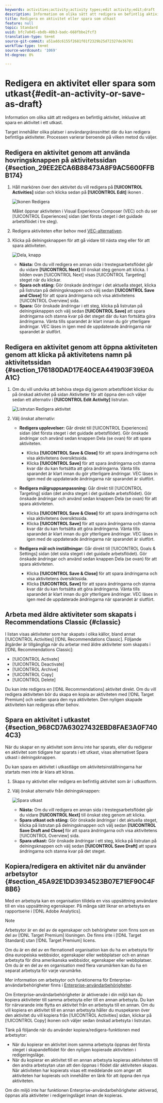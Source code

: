 ```yaml
---
keywords: activities;activity;activity types;edit activity;edit;draft
description: Information om olika sätt att redigera en befintlig aktivitet, inklusive att spara en aktivitet i ett utkast.
title: Redigera en aktivitet eller spara som utkast
feature: null
topic: Standard
uuid: bfc7a045-ebdb-40b3-badc-668fbbe2fcf3
translation-type: tm+mt
source-git-commit: a51addc6155f2681f01f2329b25d72327de36701
workflow-type: tm+mt
source-wordcount: '1069'
ht-degree: 0%

---
```



# Redigera en aktivitet eller spara som utkast{#edit-an-activity-or-save-as-draft}

Information om olika sätt att redigera en befintlig aktivitet, inklusive att spara en aktivitet i ett utkast.

Target innehåller olika platser i användargränssnittet där du kan redigera befintliga aktiviteter. Processen varierar beroende på vilken metod du väljer.

## Redigera en aktivitet genom att använda hovringsknappen på aktivitetssidan {#section_29EE2ECA6B88473A8F9AC5600FFBB174}

1. Håll markören över den aktivitet du vill redigera på **[!UICONTROL Activities]** sidan och klicka sedan på **[!UICONTROL Edit]** ikonen .

   ![Ikonen Redigera](/help/c-activities/assets/hover_edit.png)

   Målet öppnar aktiviteten i Visual Experience Composer (VEC) och du ser [!UICONTROL Experiences] sidan (det första steget i det guidade arbetsflödet i tre steg).

1. Redigera aktiviteten efter behov med [VEC-alternativen](/help/c-experiences/c-visual-experience-composer/viztarget-options.md).

1. Klicka på delningsknappen för att gå vidare till nästa steg eller för att spara aktiviteten.

   ![Dela, knapp](/help/c-activities/assets/edit_split_button_2.png)

   * **Nästa:** Om du vill redigera en annan sida i trestegsarbetsflödet går du vidare **[!UICONTROL Next]** till önskat steg genom att klicka. I bilden ovan [!UICONTROL Next] visas [!UICONTROL Targeting] steget när du klickar.
   * **Spara och stäng:** Gör önskade ändringar i det aktuella steget, klicka på listrutan på delningsknappen och välj sedan **[!UICONTROL Save and Close]** för att spara ändringarna och visa aktivitetens [!UICONTROL Overview] sida.
   * **Spara:** Gör önskade ändringar i ett steg, klicka på listrutan på delningsknappen och välj sedan **[!UICONTROL Save]** att spara ändringarna och stanna kvar på det steget där du kan fortsätta göra ändringarna. Vänta tills sparandet är klart innan du gör ytterligare ändringar. VEC läses in igen med de uppdaterade ändringarna när sparandet är slutfört.

## Redigera en aktivitet genom att öppna aktiviteten genom att klicka på aktivitetens namn på aktivitetssidan {#section_176180DAD17E40CEA441903F39E0AA1C}

1. Om du vill undvika att behöva stega dig igenom arbetsflödet klickar du på önskad aktivitet på sidan Aktiviteter för att öppna den och väljer sedan ett alternativ i **[!UICONTROL Edit Activity]** listrutan.

   ![Listrutan Redigera aktivitet](/help/c-activities/assets/edit_activity.png)

1. Välj önskat alternativ:

   * **Redigera upplevelser:** Går direkt till [!UICONTROL Experiences] sidan (det första steget i det guidade arbetsflödet). Gör önskade ändringar och använd sedan knappen Dela (se ovan) för att spara aktiviteten.

      * Klicka **[!UICONTROL Save & Close]** för att spara ändringarna och visa aktivitetens översiktssida.
      * Klicka **[!UICONTROL Save]** för att spara ändringarna och stanna kvar där du kan fortsätta att göra ändringarna. Vänta tills sparandet är klart innan du gör ytterligare ändringar. VEC läses in igen med de uppdaterade ändringarna när sparandet är slutfört.
   * **Redigera målgruppsanpassning:** Går direkt till [!UICONTROL Targeting] sidan (det andra steget i det guidade arbetsflödet). Gör önskade ändringar och använd sedan knappen Dela (se ovan) för att spara aktiviteten.

      * Klicka **[!UICONTROL Save & Close]** för att spara ändringarna och visa aktivitetens översiktssida.
      * Klicka **[!UICONTROL Save]** för att spara ändringarna och stanna kvar där du kan fortsätta att göra ändringarna. Vänta tills sparandet är klart innan du gör ytterligare ändringar. VEC läses in igen med de uppdaterade ändringarna när sparandet är slutfört.
   * **Redigera mål och inställningar:** Går direkt till [!UICONTROL Goals & Settings] sidan (det sista steget i det guidade arbetsflödet). Gör önskade ändringar och använd sedan knappen Dela (se ovan) för att spara aktiviteten.

      * Klicka **[!UICONTROL Save & Close]** för att spara ändringarna och visa aktivitetens översiktssida.
      * Klicka **[!UICONTROL Save]** för att spara ändringarna och stanna kvar där du kan fortsätta att göra ändringarna. Vänta tills sparandet är klart innan du gör ytterligare ändringar. VEC läses in igen med de uppdaterade ändringarna när sparandet är slutfört.



## Arbeta med äldre aktiviteter som skapats i Recommendations Classic {#classic}

I listan visas aktiviteter som har skapats i olika källor, bland annat [!UICONTROL Activities] [!DNL Recommendations Classic]. Följande åtgärder är tillgängliga när du arbetar med äldre aktiviteter som skapats i [!DNL Recommendations Classic]:

* [!UICONTROL Activate]
* [!UICONTROL Deactivate]
* [!UICONTROL Archive]
* [!UICONTROL Copy]
* [!UICONTROL Delete]

Du kan inte redigera en [!DNL Recommendations] aktivitet direkt. Om du vill redigera aktiviteten bör du skapa en kopia av aktiviteten med [!DNL Target Premium] och sedan spara den nya aktiviteten. Den nyligen skapade aktiviteten kan redigeras efter behov.

## Spara en aktivitet i utkastet {#section_968CD7A63027432EBD8FAE3A0F7404C3}

När du skapar en ny aktivitet som ännu inte har sparats, eller du redigerar en aktivitet som tidigare har sparats i ett utkast, visas alternativet Spara utkast i delningsknappen.

Du kan spara en aktivitet i utkastläge om aktivitetsinställningarna har startats men inte är klara att köras.

1. Skapa ny aktivitet eller redigera en befintlig aktivitet som är i utkastform.
1. Välj önskat alternativ från delningsknappen:

   ![Spara utkast](/help/c-activities/assets/save_draft.png)

   * **Nästa:** Om du vill redigera en annan sida i trestegsarbetsflödet går du vidare **[!UICONTROL Next]** till önskat steg genom att klicka.
   * **Spara utkast och stäng:** Gör önskade ändringar i det aktuella steget, klicka på listrutan på delningsknappen och välj sedan **[!UICONTROL Save Draft and Close]** för att spara ändringarna och visa aktivitetens [!UICONTROL Overview] sida.
   * **Spara utkast:** Gör önskade ändringar i ett steg, klicka på listrutan på delningsknappen och välj sedan **[!UICONTROL Save Draft]** att spara ändringarna och stanna kvar på det steget.

## Kopiera/redigera en aktivitet när du använder arbetsytor {#section_45A92E1DD3934523B07E71EF90C4F8B6}

Med en arbetsyta kan en organisation tilldela en viss uppsättning användare till en viss uppsättning egenskaper. På många sätt liknar en arbetsyta en rapportserie i [!DNL Adobe Analytics].

>[!NOTE]
>
>Arbetsytor är en del av de egenskaper och behörigheter som finns som en del av [!DNL Target Premium] lösningen. De finns inte i [!DNL Target Standard] utan [!DNL Target Premium] licens.

Om du är en del av en flernationell organisation kan du ha en arbetsyta för dina europeiska webbsidor, egenskaper eller webbplatser och en annan arbetsyta för dina amerikanska webbsidor, egenskaper eller webbplatser. Om du är en del av en organisation med flera varumärken kan du ha en separat arbetsyta för varje varumärke.

Mer information om arbetsytor och funktionerna för Enterprise-användarbehörigheter finns i [Enterprise-användarbehörigheter](../administrating-target/c-user-management/property-channel/property-channel.md#concept_E396B16FA2024ADBA27BC056138F9838).

Om Enterprise-användarbehörigheter är aktiverade i din miljö kan du kopiera aktiviteter till samma arbetsyta eller till en annan arbetsyta. Du kan för närvarande inte flytta en aktivitet från en arbetsyta till en annan. Om du vill kopiera en aktivitet till en annan arbetsyta håller du muspekaren över den aktivitet du vill kopiera från [!UICONTROL Activities] sidan, klickar på [!UICONTROL Copy] ikonen och väljer sedan önskad arbetsyta i listrutan.

Tänk på följande när du använder kopiera/redigera-funktionen med arbetsytor:

* När du kopierar en aktivitet inom samma arbetsyta öppnas det första steget i skapandeflödet för den nyligen kopierade aktiviteten i redigeringsläge.
* När du kopierar en aktivitet till en annan arbetsyta kopieras aktiviteten till den andra arbetsytan utan att den öppnas i flödet där aktiviteten skapas. När aktiviteten har kopierats visas ett meddelande som anger att aktiviteten har kopierats och innehåller en länk för att öppna den nya aktiviteten.

Om din miljö inte har funktionen Enterprise-användarbehörigheter aktiverad, öppnas alla aktiviteter i redigeringsläget innan de kopieras.
